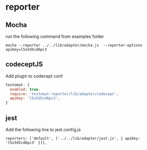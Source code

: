 # reporter

## Mocha

run the following command from examples folder

`mocha --reporter ../../lib/adapter/mocha.js  --reporter-options apiKey=l5x5d5cd6pc3`

## codeceptJS

Add plugin to codecept conf

```js
testomat: {
  enabled: true,
  require: 'testomat-reporter/lib/adapter/codecept',
  apiKey: 'l5x5d5cd6pc3',
}
```

## jest

Add the following line to jest.config.js

`reporters: ['default', ['../../lib/adapter/jest.js', { apiKey: 'l5x5d5cd6pc3' }]],`
